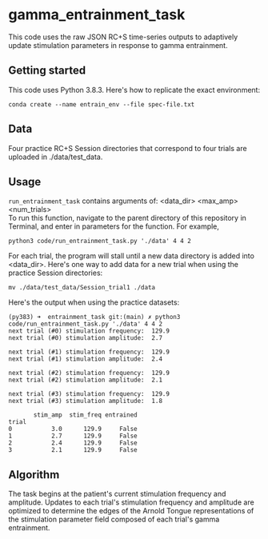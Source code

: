 # gamma_entrainment_task

This code uses the raw JSON RC+S time-series outputs to adaptively update stimulation parameters in response to gamma entrainment.

## Getting started

This code uses Python 3.8.3. Here's how to replicate the exact environment: 
```
conda create --name entrain_env --file spec-file.txt
```

## Data
Four practice RC+S Session directories that correspond to four trials are uploaded in ./data/test_data. 

## Usage
```run_entrainment_task``` contains arguments of: <data_dir> <max_amp> <num_trials> <channel>
<br/>To run this function, navigate to the parent directory of this repository in Terminal, and enter in parameters for the function. For example,
```
python3 code/run_entrainment_task.py './data' 4 4 2
```

For each trial, the program will stall until a new data directory is added into <data_dir>. Here's one way to add data for a new trial when using the practice Session directories:
```
mv ./data/test_data/Session_trial1 ./data
```
Here's the output when using the practice datasets:
```
(py383) ➜  entrainment_task git:(main) ✗ python3 code/run_entrainment_task.py './data' 4 4 2
next trial (#0) stimulation frequency:  129.9
next trial (#0) stimulation amplitude:  2.7 

next trial (#1) stimulation frequency:  129.9
next trial (#1) stimulation amplitude:  2.4 

next trial (#2) stimulation frequency:  129.9
next trial (#2) stimulation amplitude:  2.1 

next trial (#3) stimulation frequency:  129.9
next trial (#3) stimulation amplitude:  1.8 

       stim_amp  stim_freq entrained
trial                               
0           3.0      129.9     False
1           2.7      129.9     False
2           2.4      129.9     False
3           2.1      129.9     False
```

## Algorithm
The task begins at the patient's current stimulation frequency and amplitude. Updates to each trial's stimulation frequency and amplitude are optimized to determine the edges of the Arnold Tongue representations of the stimulation parameter field composed of each trial's gamma entrainment. 
